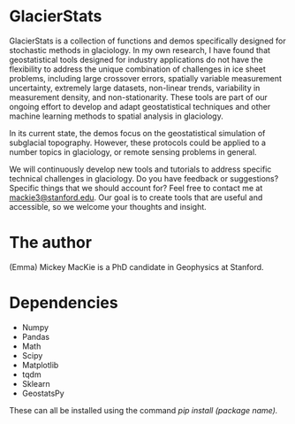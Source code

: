 # GlacierStats
GlacierStats is a collection of functions and demos specifically designed for stochastic methods in glaciology. In my own research, I have found that geostatistical tools designed for industry applications do not have the flexibility to address the unique combination of challenges in ice sheet problems, including large crossover errors, spatially variable measurement uncertainty, extremely large datasets, non-linear trends, variability in measurement density, and non-stationarity. These tools are part of our ongoing effort to develop and adapt geostatistical techniques and other machine learning methods to spatial analysis in glaciology.

In its current state, the demos focus on the geostatistical simulation of subglacial topography. However, these protocols could be applied to a number topics in glaciology, or remote sensing problems in general.

We will continuously develop new tools and tutorials to address specific technical challenges in glaciology. Do you have feedback or suggestions? Specific things that we should account for? Feel free to contact me at mackie3@stanford.edu. Our goal is to create tools that are useful and accessible, so we welcome your thoughts and insight.


# The author
(Emma) Mickey MacKie is a PhD candidate in Geophysics at Stanford.


# Dependencies
* Numpy
* Pandas
* Math
* Scipy
* Matplotlib
* tqdm
* Sklearn
* GeostatsPy

These can all be installed using the command *pip install (package name).*
